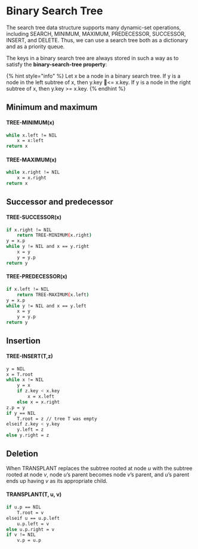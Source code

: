 # Binary Search Tree

The search tree data structure supports many dynamic-set operations, including SEARCH, MINIMUM, MAXIMUM, PREDECESSOR, SUCCESSOR, INSERT, and DELETE. Thus, we can use a search tree both as a dictionary and as a priority queue.

The keys in a binary search tree are always stored in such a way as to satisfy the **binary-search-tree property**: 

{% hint style="info" %}
Let x be a node in a binary search tree. If y is a node in the left subtree of x, then y.key &lt;= x.key. If y is a node in the right subtree of x, then y.key &gt;= x.key.
{% endhint %}

## Minimum and maximum

#### TREE-MINIMUM\(x\)

```bash
while x.left != NIL
    x = x:left
return x
```

#### TREE-MAXIMUM\(x\)

```bash
while x.right != NIL
    x = x.right
return x
```

## Successor and predecessor

#### TREE-SUCCESSOR\(x\)

```bash
if x.right != NIL
    return TREE-MINIMUM(x.right)
y = x.p
while y != NIL and x == y.right
    x = y
    y = y.p
return y
```

#### TREE-PREDECESSOR\(x\)

```bash
if x.left != NIL
    return TREE-MAXIMUM(x.left)
y = x.p
while y != NIL and x == y.left
    x = y
    y = y.p
return y
```

## Insertion

#### TREE-INSERT\(T,z\)

```bash
y = NIL
x = T.root
while x != NIL
    y = x
    if z.key < x.key
        x = x.left
    else x = x.right
z.p = y
if y == NIL
    T.root = z // tree T was empty
elseif z.key < y.key
    y.left = z
else y.right = z
```

## Deletion

When TRANSPLANT replaces the subtree rooted at node _u_ with the subtree rooted at node _v_, node _u_’s parent becomes node _v_’s parent, and _u_’s parent ends up having _v_ as its appropriate child.

#### TRANSPLANT\(T, u, v\)

```bash
if u.p == NIL
    T.root = v
elseif u == u.p.left
    u.p.left = v
else u.p.right = v
if v != NIL
    v.p = u.p
```

